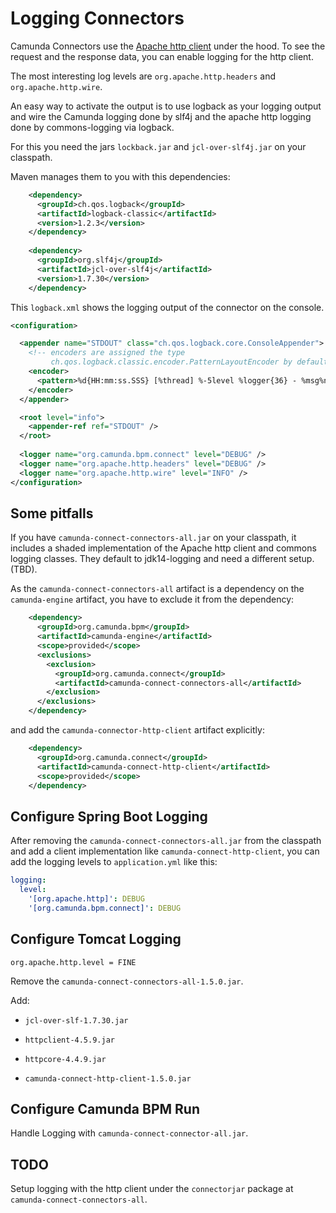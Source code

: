 # Logging Connectors

Camunda Connectors use the [Apache http client](https://hc.apache.org/httpcomponents-client-4.5.x/index.html) under the hood. To see the request and the response data, you can enable logging for the http client.

The most interesting log levels are `org.apache.http.headers` and `org.apache.http.wire`. 

An easy way to activate the output is to use logback as your logging output and wire the Camunda logging done by slf4j and the apache http logging done by commons-logging via logback.

For this you need the jars `lockback.jar` and `jcl-over-slf4j.jar` on your classpath.

Maven manages them to you with this dependencies:

```xml
    <dependency>
      <groupId>ch.qos.logback</groupId>
      <artifactId>logback-classic</artifactId>
      <version>1.2.3</version>
    </dependency>
    
    <dependency>
      <groupId>org.slf4j</groupId>
      <artifactId>jcl-over-slf4j</artifactId>
      <version>1.7.30</version>
    </dependency>
```

This `logback.xml` shows the logging output of the connector on the console.

```xml
<configuration>

  <appender name="STDOUT" class="ch.qos.logback.core.ConsoleAppender">
    <!-- encoders are assigned the type
         ch.qos.logback.classic.encoder.PatternLayoutEncoder by default -->
    <encoder>
      <pattern>%d{HH:mm:ss.SSS} [%thread] %-5level %logger{36} - %msg%n</pattern>
    </encoder>
  </appender>

  <root level="info">
    <appender-ref ref="STDOUT" />
  </root>
  
  <logger name="org.camunda.bpm.connect" level="DEBUG" />
  <logger name="org.apache.http.headers" level="DEBUG" />
  <logger name="org.apache.http.wire" level="INFO" /> 
</configuration>
```

## Some pitfalls

If you have `camunda-connect-connectors-all.jar` on your classpath, it includes a shaded implementation of the Apache http client and commons logging classes. They default to jdk14-logging and need a different setup.  (TBD).

As the `camunda-connect-connectors-all` artifact is a dependency on the `camunda-engine` artifact, you have to exclude it from the dependency:

```xml
    <dependency>
      <groupId>org.camunda.bpm</groupId>
      <artifactId>camunda-engine</artifactId>
      <scope>provided</scope>
      <exclusions>
        <exclusion>
          <groupId>org.camunda.connect</groupId>
          <artifactId>camunda-connect-connectors-all</artifactId>
        </exclusion>
      </exclusions>
    </dependency>
```

and add the `camunda-connector-http-client` artifact explicitly:

```xml
    <dependency>
      <groupId>org.camunda.connect</groupId>
      <artifactId>camunda-connect-http-client</artifactId>
      <scope>provided</scope>
    </dependency>
```

## Configure Spring Boot Logging

After removing the `camunda-connect-connectors-all.jar` from the classpath and add a client implementation like `camunda-connect-http-client`, you can add the logging levels to `application.yml` like this:

```yaml
logging:
  level:
    '[org.apache.http]': DEBUG
    '[org.camunda.bpm.connect]': DEBUG 
```

## Configure Tomcat Logging

```
org.apache.http.level = FINE
```

Remove the `camunda-connect-connectors-all-1.5.0.jar`.

Add:

* `jcl-over-slf-1.7.30.jar`
* `httpclient-4.5.9.jar`
* `httpcore-4.4.9.jar`

* `camunda-connect-http-client-1.5.0.jar`

## Configure Camunda BPM Run

Handle Logging with `camunda-connect-connector-all.jar`.

## TODO

Setup logging with the http client under the `connectorjar` package at `camunda-connect-connectors-all`.